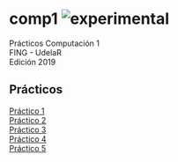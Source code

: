 # comp1 ![experimental](https://img.shields.io/badge/lifecycle-experimental-orange.svg)
Prácticos Computación 1  
FING - UdelaR  
Edición 2019  

## Prácticos

[Práctico 1](https://github.com/daczarne/comp1/blob/master/Practico01/Practico1.m)  
[Práctico 2](https://github.com/daczarne/comp1/blob/master/Practico02/Practico2.m)  
[Práctico 3](https://github.com/daczarne/comp1/blob/master/Practico03/Practico3.m)  
[Práctico 4](https://github.com/daczarne/comp1/blob/master/Practico04/Practico4.m)  
[Práctico 5](https://github.com/daczarne/comp1/blob/master/Practico05/Practico5.m)  
